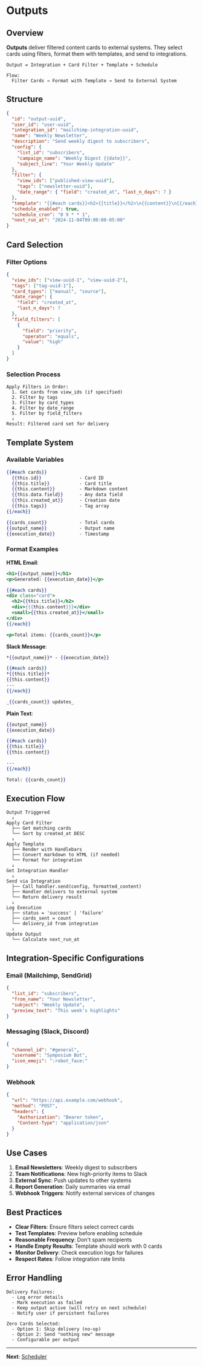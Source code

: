 # Outputs

## Overview

**Outputs** deliver filtered content cards to external systems. They select
cards using filters, format them with templates, and send to integrations.

```
Output = Integration + Card Filter + Template + Schedule

Flow:
  Filter Cards → Format with Template → Send to External System
```

## Structure

```json
{
  "id": "output-uuid",
  "user_id": "user-uuid",
  "integration_id": "mailchimp-integration-uuid",
  "name": "Weekly Newsletter",
  "description": "Send weekly digest to subscribers",
  "config": {
    "list_id": "subscribers",
    "campaign_name": "Weekly Digest {{date}}",
    "subject_line": "Your Weekly Update"
  },
  "filter": {
    "view_ids": ["published-view-uuid"],
    "tags": ["newsletter-uuid"],
    "date_range": { "field": "created_at", "last_n_days": 7 }
  },
  "template": "{{#each cards}}<h2>{{title}}</h2>\n{{content}}\n{{/each}}",
  "schedule_enabled": true,
  "schedule_cron": "0 9 * * 1",
  "next_run_at": "2024-11-04T09:00:00-05:00"
}
```

## Card Selection

### Filter Options

```json
{
  "view_ids": ["view-uuid-1", "view-uuid-2"],
  "tags": ["tag-uuid-1"],
  "card_types": ["manual", "source"],
  "date_range": {
    "field": "created_at",
    "last_n_days": 7
  },
  "field_filters": [
    {
      "field": "priority",
      "operator": "equals",
      "value": "high"
    }
  ]
}
```

### Selection Process

```
Apply Filters in Order:
  1. Get cards from view_ids (if specified)
  2. Filter by tags
  3. Filter by card_types
  4. Filter by date_range
  5. Filter by field_filters
  ↓
Result: Filtered card set for delivery
```

## Template System

### Available Variables

```handlebars
{{#each cards}}
  {{this.id}}              - Card ID
  {{this.title}}           - Card title
  {{this.content}}         - Markdown content
  {{this.data.field}}      - Any data field
  {{this.created_at}}      - Creation date
  {{this.tags}}            - Tag array
{{/each}}

{{cards_count}}            - Total cards
{{output_name}}            - Output name
{{execution_date}}         - Timestamp
```

### Format Examples

**HTML Email**:

```handlebars
<h1>{{output_name}}</h1>
<p>Generated: {{execution_date}}</p>

{{#each cards}}
<div class="card">
  <h2>{{this.title}}</h2>
  <div>{{{this.content}}}</div>
  <small>{{this.created_at}}</small>
</div>
{{/each}}

<p>Total items: {{cards_count}}</p>
```

**Slack Message**:

```handlebars
*{{output_name}}* - {{execution_date}}

{{#each cards}}
*{{this.title}}*
{{this.content}}
---
{{/each}}

_{{cards_count}} updates_
```

**Plain Text**:

```handlebars
{{output_name}}
{{execution_date}}

{{#each cards}}
{{this.title}}
{{this.content}}

---
{{/each}}

Total: {{cards_count}}
```

## Execution Flow

```
Output Triggered
  ↓
Apply Card Filter
  ├── Get matching cards
  └── Sort by created_at DESC
  ↓
Apply Template
  ├── Render with Handlebars
  ├── Convert markdown to HTML (if needed)
  └── Format for integration
  ↓
Get Integration Handler
  ↓
Send via Integration
  ├── Call handler.send(config, formatted_content)
  ├── Handler delivers to external system
  └── Return delivery result
  ↓
Log Execution
  ├── status = 'success' | 'failure'
  ├── cards_sent = count
  └── delivery_id from integration
  ↓
Update Output
  └── Calculate next_run_at
```

## Integration-Specific Configurations

### Email (Mailchimp, SendGrid)

```json
{
  "list_id": "subscribers",
  "from_name": "Your Newsletter",
  "subject": "Weekly Update",
  "preview_text": "This week's highlights"
}
```

### Messaging (Slack, Discord)

```json
{
  "channel_id": "#general",
  "username": "Symposium Bot",
  "icon_emoji": ":robot_face:"
}
```

### Webhook

```json
{
  "url": "https://api.example.com/webhook",
  "method": "POST",
  "headers": {
    "Authorization": "Bearer token",
    "Content-Type": "application/json"
  }
}
```

## Use Cases

1. **Email Newsletters**: Weekly digest to subscribers
2. **Team Notifications**: New high-priority items to Slack
3. **External Sync**: Push updates to other systems
4. **Report Generation**: Daily summaries via email
5. **Webhook Triggers**: Notify external services of changes

## Best Practices

- **Clear Filters**: Ensure filters select correct cards
- **Test Templates**: Preview before enabling schedule
- **Reasonable Frequency**: Don't spam recipients
- **Handle Empty Results**: Template should work with 0 cards
- **Monitor Delivery**: Check execution logs for failures
- **Respect Rates**: Follow integration rate limits

## Error Handling

```
Delivery Failures:
  - Log error details
  - Mark execution as failed
  - Keep output active (will retry on next schedule)
  - Notify user if persistent failures

Zero Cards Selected:
  - Option 1: Skip delivery (no-op)
  - Option 2: Send "nothing new" message
  - Configurable per output
```

---

**Next**: [Scheduler](08-scheduler.md)
